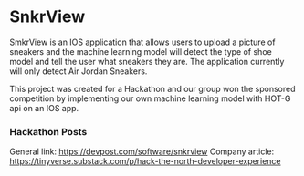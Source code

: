 # SnkrView

SmkrView is an IOS application that allows users to upload a picture of sneakers and the machine learning model will detect the type of shoe model and 
tell the user what sneakers they are. The application currently will only detect Air Jordan Sneakers. 

This project was created for a Hackathon and our group won the sponsored competition by implementing our own machine learning model with HOT-G api on an IOS app. 

### Hackathon Posts 
General link: https://devpost.com/software/snkrview
Company article: https://tinyverse.substack.com/p/hack-the-north-developer-experience
